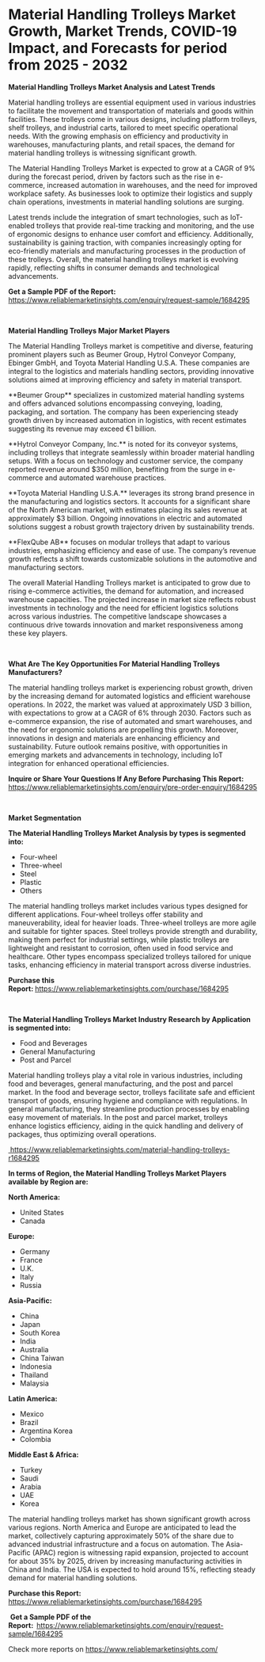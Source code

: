 <p><h1>Material Handling Trolleys Market Growth, Market Trends, COVID-19 Impact, and Forecasts for period from 2025 - 2032</h1></p><p><strong>Material Handling Trolleys Market Analysis and Latest Trends</strong></p>
<p><p>Material handling trolleys are essential equipment used in various industries to facilitate the movement and transportation of materials and goods within facilities. These trolleys come in various designs, including platform trolleys, shelf trolleys, and industrial carts, tailored to meet specific operational needs. With the growing emphasis on efficiency and productivity in warehouses, manufacturing plants, and retail spaces, the demand for material handling trolleys is witnessing significant growth.</p><p>The Material Handling Trolleys Market is expected to grow at a CAGR of 9% during the forecast period, driven by factors such as the rise in e-commerce, increased automation in warehouses, and the need for improved workplace safety. As businesses look to optimize their logistics and supply chain operations, investments in material handling solutions are surging. </p><p>Latest trends include the integration of smart technologies, such as IoT-enabled trolleys that provide real-time tracking and monitoring, and the use of ergonomic designs to enhance user comfort and efficiency. Additionally, sustainability is gaining traction, with companies increasingly opting for eco-friendly materials and manufacturing processes in the production of these trolleys. Overall, the material handling trolleys market is evolving rapidly, reflecting shifts in consumer demands and technological advancements.</p></p>
<p><strong>Get a Sample PDF of the Report:&nbsp;</strong> <a href="https://www.reliablemarketinsights.com/enquiry/request-sample/1684295?utm_campaign=2210&utm_medium=2&utm_source=Github&utm_content=ia&utm_term=26032025&utm_id=material-handling-trolleys">https://www.reliablemarketinsights.com/enquiry/request-sample/1684295</a></p>
<p>&nbsp;</p>
<p><strong>Material Handling Trolleys Major Market Players</strong></p>
<p><p>The Material Handling Trolleys market is competitive and diverse, featuring prominent players such as Beumer Group, Hytrol Conveyor Company, Ebinger GmbH, and Toyota Material Handling U.S.A. These companies are integral to the logistics and materials handling sectors, providing innovative solutions aimed at improving efficiency and safety in material transport.</p><p>**Beumer Group** specializes in customized material handling systems and offers advanced solutions encompassing conveying, loading, packaging, and sortation. The company has been experiencing steady growth driven by increased automation in logistics, with recent estimates suggesting its revenue may exceed €1 billion.</p><p>**Hytrol Conveyor Company, Inc.** is noted for its conveyor systems, including trolleys that integrate seamlessly within broader material handling setups. With a focus on technology and customer service, the company reported revenue around $350 million, benefiting from the surge in e-commerce and automated warehouse practices.</p><p>**Toyota Material Handling U.S.A.** leverages its strong brand presence in the manufacturing and logistics sectors. It accounts for a significant share of the North American market, with estimates placing its sales revenue at approximately $3 billion. Ongoing innovations in electric and automated solutions suggest a robust growth trajectory driven by sustainability trends.</p><p>**FlexQube AB** focuses on modular trolleys that adapt to various industries, emphasizing efficiency and ease of use. The company’s revenue growth reflects a shift towards customizable solutions in the automotive and manufacturing sectors.</p><p>The overall Material Handling Trolleys market is anticipated to grow due to rising e-commerce activities, the demand for automation, and increased warehouse capacities. The projected increase in market size reflects robust investments in technology and the need for efficient logistics solutions across various industries. The competitive landscape showcases a continuous drive towards innovation and market responsiveness among these key players.</p></p>
<p>&nbsp;</p>
<p><strong>What Are The Key Opportunities For Material Handling Trolleys Manufacturers?</strong></p>
<p><p>The material handling trolleys market is experiencing robust growth, driven by the increasing demand for automated logistics and efficient warehouse operations. In 2022, the market was valued at approximately USD 3 billion, with expectations to grow at a CAGR of 6% through 2030. Factors such as e-commerce expansion, the rise of automated and smart warehouses, and the need for ergonomic solutions are propelling this growth. Moreover, innovations in design and materials are enhancing efficiency and sustainability. Future outlook remains positive, with opportunities in emerging markets and advancements in technology, including IoT integration for enhanced operational efficiencies.</p></p>
<p><strong>Inquire or Share Your Questions If Any Before Purchasing This Report:</strong> <a href="https://www.reliablemarketinsights.com/enquiry/pre-order-enquiry/1684295?utm_campaign=2210&utm_medium=2&utm_source=Github&utm_content=ia&utm_term=26032025&utm_id=material-handling-trolleys">https://www.reliablemarketinsights.com/enquiry/pre-order-enquiry/1684295</a></p>
<p>&nbsp;</p>
<p><strong>Market Segmentation</strong></p>
<p><strong>The Material Handling Trolleys Market Analysis by types is segmented into:</strong></p>
<p><ul><li>Four-wheel</li><li>Three-wheel</li><li>Steel</li><li>Plastic</li><li>Others</li></ul></p>
<p><p>The material handling trolleys market includes various types designed for different applications. Four-wheel trolleys offer stability and maneuverability, ideal for heavier loads. Three-wheel trolleys are more agile and suitable for tighter spaces. Steel trolleys provide strength and durability, making them perfect for industrial settings, while plastic trolleys are lightweight and resistant to corrosion, often used in food service and healthcare. Other types encompass specialized trolleys tailored for unique tasks, enhancing efficiency in material transport across diverse industries.</p></p>
<p><strong>Purchase this Report:&nbsp;</strong><a href="https://www.reliablemarketinsights.com/purchase/1684295?utm_campaign=2210&utm_medium=2&utm_source=Github&utm_content=ia&utm_term=26032025&utm_id=material-handling-trolleys">https://www.reliablemarketinsights.com/purchase/1684295</a></p>
<p>&nbsp;</p>
<p><strong>The Material Handling Trolleys Market Industry Research by Application is segmented into:</strong></p>
<p><ul><li>Food and Beverages</li><li>General Manufacturing</li><li>Post and Parcel</li></ul></p>
<p><p>Material handling trolleys play a vital role in various industries, including food and beverages, general manufacturing, and the post and parcel market. In the food and beverage sector, trolleys facilitate safe and efficient transport of goods, ensuring hygiene and compliance with regulations. In general manufacturing, they streamline production processes by enabling easy movement of materials. In the post and parcel market, trolleys enhance logistics efficiency, aiding in the quick handling and delivery of packages, thus optimizing overall operations.</p></p>
<p><a href="https://www.reliablemarketinsights.com/material-handling-trolleys-r1684295?utm_campaign=2210&utm_medium=2&utm_source=Github&utm_content=ia&utm_term=26032025&utm_id=material-handling-trolleys">&nbsp;https://www.reliablemarketinsights.com/material-handling-trolleys-r1684295</a></p>
<p><strong>In terms of Region, the Material Handling Trolleys Market Players available by Region are:</strong></p>
<p>
    <p> <strong> North America: </strong>
        <ul>
            <li>United States</li>
            <li>Canada</li>
        </ul>
        </p> 
    <p> <strong> Europe: </strong>
        <ul>
            <li>Germany</li>
            <li>France</li>
            <li>U.K.</li>
            <li>Italy</li>
            <li>Russia</li>
        </ul>
        </p> 
    <p> <strong> Asia-Pacific: </strong>
        <ul>
            <li>China</li>
            <li>Japan</li>
            <li>South Korea</li>
            <li>India</li>
            <li>Australia</li>
            <li>China Taiwan</li>
            <li>Indonesia</li>
            <li>Thailand</li>
            <li>Malaysia</li>
        </ul>
        </p> 
    <p> <strong> Latin America: </strong>
        <ul>
            <li>Mexico</li>
            <li>Brazil</li>
            <li>Argentina Korea</li>
            <li>Colombia</li>
        </ul>
        </p> 
    <p> <strong> Middle East & Africa: </strong>
        <ul>
            <li>Turkey</li>
            <li>Saudi</li>
            <li>Arabia</li>
            <li>UAE</li>
            <li>Korea</li>
        </ul>
    </p>
    </p>
<p><p>The material handling trolleys market has shown significant growth across various regions. North America and Europe are anticipated to lead the market, collectively capturing approximately 50% of the share due to advanced industrial infrastructure and a focus on automation. The Asia-Pacific (APAC) region is witnessing rapid expansion, projected to account for about 35% by 2025, driven by increasing manufacturing activities in China and India. The USA is expected to hold around 15%, reflecting steady demand for material handling solutions.</p></p>
<p><strong>Purchase this Report: </strong><a href="https://www.reliablemarketinsights.com/purchase/1684295?utm_campaign=2210&utm_medium=2&utm_source=Github&utm_content=ia&utm_term=26032025&utm_id=material-handling-trolleys">https://www.reliablemarketinsights.com/purchase/1684295</a></p>
<p>&nbsp;<strong>Get a Sample PDF of the Report:&nbsp;&nbsp;</strong><a href="https://www.reliablemarketinsights.com/enquiry/request-sample/1684295?utm_campaign=2210&utm_medium=2&utm_source=Github&utm_content=ia&utm_term=26032025&utm_id=material-handling-trolleys">https://www.reliablemarketinsights.com/enquiry/request-sample/1684295</a></p>
<p><strong></strong></p>
<p>Check more reports on <a href="https://www.reliablemarketinsights.com/?utm_campaign=2210&utm_medium=2&utm_source=Github&utm_content=ia&utm_term=26032025&utm_id=material-handling-trolleys">https://www.reliablemarketinsights.com/</a></p>